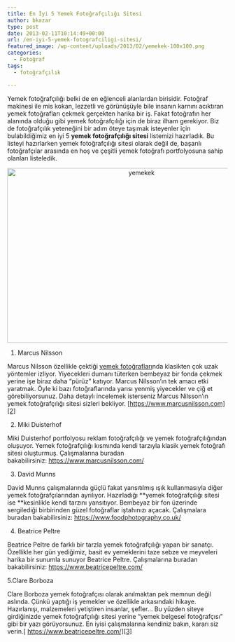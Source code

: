 ```yaml
---
title: En İyi 5 Yemek Fotoğrafçılığı Sitesi
author: bkazar
type: post
date: 2013-02-11T10:14:49+00:00
url: /en-iyi-5-yemek-fotografciligi-sitesi/
featured_image: /wp-content/uploads/2013/02/yemekek-100x100.png
categories:
  - Fotoğraf
tags:
  - fotoğrafçılık

---
```

Yemek fotoğrafçılığı belki de en eğlenceli alanlardan birisidir. Fotoğraf makinesi ile mis kokan, lezzetli ve görünüşüyle bile insanın karnını acıktıran yemek fotoğrafları çekmek gerçekten harika bir iş. Fakat fotoğrafın her alanında olduğu gibi yemek fotoğrafçılığı için de biraz ilham gerekiyor. Biz de fotoğrafçılık yeteneğini bir adım öteye taşımak isteyenler için bulabildiğimiz en iyi 5 **yemek fotoğrafçılığı sitesi** listemizi hazırladık. Bu listeyi hazırlarken yemek fotoğrafçılığı sitesi olarak değil de, başarılı fotoğrafçılar arasında en hoş ve çeşitli yemek fotoğrafı portfolyosuna sahip olanları listeledik.

<p style="text-align: center;">
  <img class="aligncenter  wp-image-11783" alt="yemekek" src="https://www.murekkep.org/wp-content/uploads/2013/02/yemekek.png" width="598" height="399" srcset="https://www.murekkep.org/wp-content/uploads/2013/02/yemekek.png 748w, https://www.murekkep.org/wp-content/uploads/2013/02/yemekek-400x266.png 400w, https://www.murekkep.org/wp-content/uploads/2013/02/yemekek-50x33.png 50w, https://www.murekkep.org/wp-content/uploads/2013/02/yemekek-125x83.png 125w, https://www.murekkep.org/wp-content/uploads/2013/02/yemekek-300x200.png 300w, https://www.murekkep.org/wp-content/uploads/2013/02/yemekek-457x305.png 457w" sizes="(max-width: 598px) 100vw, 598px" />
</p>

1. Marcus Nilsson

Marcus Nilsson özellikle çektiği [yemek fotoğrafları][1]nda klasikten çok uzak yöntemler izliyor. Yiyecekleri dumanı tüterken bembeyaz bir fonda çekmek yerine işe biraz daha &#8220;pürüz&#8221; katıyor. Marcus Nilsson&#8217;ın tek amacı etki yaratmak. Öyle ki bazı fotoğraflarında yarısı yenmiş yiyecekler ve çiğ et görebiliyorsunuz. Daha detaylı incelemek isterseniz Marcus Nilsson&#8217;ın yemek fotoğrafçılığı sitesi sizleri bekliyor. [https://www.marcusnilsson.com][2]

2. Miki Duisterhof

Miki Duisterhof portfolyosu reklam fotoğrafçılığı ve yemek fotoğrafçılığından oluşuyor. Yemek fotoğrafçılığı kısmında kendi tarzıyla klasik yemek fotoğrafı sitesi oluşturmuş. Çalışmalarına buradan bakabilirsiniz: <https://www.marcusnilsson.com/>

3. David Munns

David Munns çalışmalarında güçlü fakat yansıtılmış ışık kullanmasıyla diğer yemek fotoğrafçılarından ayrılıyor. Hazırladığı **yemek fotoğrafçılığı sitesi ise **kesinlikle kendi tarzını yansıtıyor. Bembeyaz bir fon üzerinde sergilediği birbirinden güzel fotoğraflar iştahınızı açacak. Çalışmalara buradan bakabilirsiniz: <https://www.foodphotography.co.uk/>

4. Beatrice Peltre

Beatrice Peltre de farklı bir tarzla yemek fotoğrafçılığı yapan bir sanatçı. Özellikle her gün yediğimiz, basit ev yemeklerini taze sebze ve meyveleri harika bir sunumla sunuyor Beatrice Peltre. Çalışmalarına buradan bakabilirsiniz: <https://www.beatricepeltre.com/>

5.Clare Borboza

Clare Borboza yemek fotoğrafçısı olarak anılmaktan pek memnun değil aslında. Çünkü yaptığı iş yemekler ve özellikle arkasındaki hikaye. Hazırlanışı, malzemeleri yetiştiren insanlar, şefler&#8230; Bu yüzden siteye girdiğinizde yemek fotoğrafçılığı sitesi yerine &#8220;yemek belgesel fotoğrafçısı&#8221; gibi bir yazı görüyorsunuz. En iyisi çalışmalarına kendiniz bakın, kararı siz verin.[ https://www.beatricepeltre.com/][3]

 [1]: https://www.murekkep.org/yemek-fotografciligina-ornek-50-mukemmel-fotograf-11162
 [2]: https://www.marcusnilsson.com/
 [3]: https://www.beatricepeltre.com/